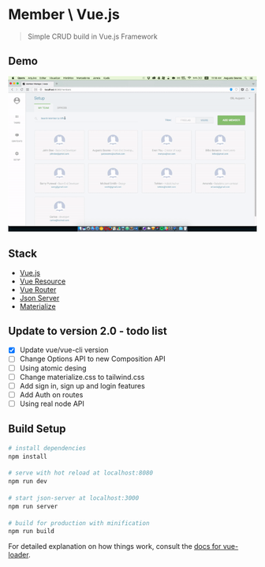 # Member \ Vue.js

> Simple CRUD build in Vue.js Framework

## Demo
![Demo](demo/demo.gif)

## Stack
* [Vue.js](vuejs.org)
* [Vue Resource](https://github.com/pagekit/vue-resource)
* [Vue Router](https://github.com/vuejs/vue-router)
* [Json Server](https://github.com/typicode/json-server)
* [Materialize](http://materializecss.com)

## Update to version 2.0 - todo list
- [x] Update vue/vue-cli version 
- [ ] Change Options API to new Composition API 
- [ ] Using atomic desing
- [ ] Change materialize.css to tailwind.css
- [ ] Add sign in, sign up and login features
- [ ] Add Auth on routes
- [ ] Using real node API

## Build Setup

``` bash
# install dependencies
npm install

# serve with hot reload at localhost:8080
npm run dev

# start json-server at localhost:3000
npm run server

# build for production with minification
npm run build
```

For detailed explanation on how things work, consult the [docs for vue-loader](http://vuejs.github.io/vue-loader).

